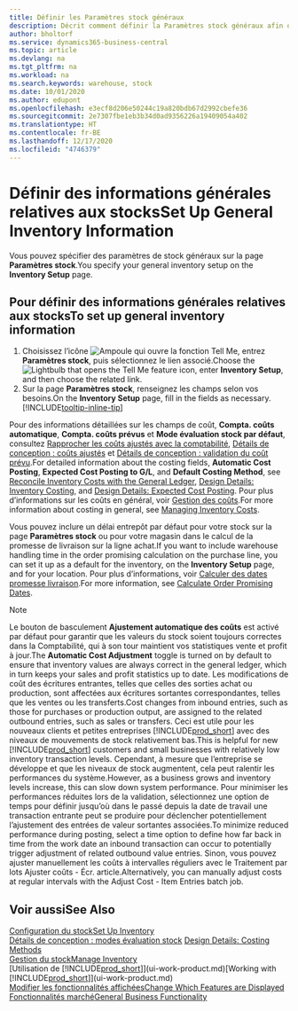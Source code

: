 ```yaml
---
title: Définir les Paramètres stock généraux
description: Décrit comment définir la Paramètres stock généraux afin que vous puissiez gérer votre entrepôt et votre stock.
author: bholtorf
ms.service: dynamics365-business-central
ms.topic: article
ms.devlang: na
ms.tgt_pltfrm: na
ms.workload: na
ms.search.keywords: warehouse, stock
ms.date: 10/01/2020
ms.author: edupont
ms.openlocfilehash: e3ecf8d206e50244c19a820bdb67d2992cbefe36
ms.sourcegitcommit: 2e7307fbe1eb3b34d0ad9356226a19409054a402
ms.translationtype: HT
ms.contentlocale: fr-BE
ms.lasthandoff: 12/17/2020
ms.locfileid: "4746379"
---
```

# <a name="set-up-general-inventory-information"></a><span data-ttu-id="6830b-103">Définir des informations générales relatives aux stocks</span><span class="sxs-lookup"><span data-stu-id="6830b-103">Set Up General Inventory Information</span></span>

<span data-ttu-id="6830b-104">Vous pouvez spécifier des paramètres de stock généraux sur la page **Paramètres stock**.</span><span class="sxs-lookup"><span data-stu-id="6830b-104">You specify your general inventory setup on the **Inventory Setup** page.</span></span>

## <a name="to-set-up-general-inventory-information"></a><span data-ttu-id="6830b-105">Pour définir des informations générales relatives aux stocks</span><span class="sxs-lookup"><span data-stu-id="6830b-105">To set up general inventory information</span></span>

1. <span data-ttu-id="6830b-106">Choisissez l’icône ![Ampoule qui ouvre la fonction Tell Me](media/ui-search/search_small.png "Dites-moi ce que vous voulez faire"), entrez **Paramètres stock**, puis sélectionnez le lien associé.</span><span class="sxs-lookup"><span data-stu-id="6830b-106">Choose the ![Lightbulb that opens the Tell Me feature](media/ui-search/search_small.png "Tell me what you want to do") icon, enter **Inventory Setup**, and then choose the related link.</span></span>
2. <span data-ttu-id="6830b-107">Sur la page **Paramètres stock**, renseignez les champs selon vos besoins.</span><span class="sxs-lookup"><span data-stu-id="6830b-107">On the **Inventory Setup** page, fill in the fields as necessary.</span></span> [!INCLUDE[tooltip-inline-tip](includes/tooltip-inline-tip_md.md)]

<span data-ttu-id="6830b-108">Pour des informations détaillées sur les champs de coût, **Compta. coûts automatique**, **Compta. coûts prévus** et **Mode évaluation stock par défaut**, consultez [Rapprocher les coûts ajustés avec la comptabilité](finance-how-to-post-inventory-costs-to-the-general-ledger.md), [Détails de conception : coûts ajustés](design-details-inventory-costing.md) et [Détails de conception : validation du coût prévu](design-details-expected-cost-posting.md).</span><span class="sxs-lookup"><span data-stu-id="6830b-108">For detailed information about the costing fields, **Automatic Cost Posting**, **Expected Cost Posting to G/L**, and **Default Costing Method**, see [Reconcile Inventory Costs with the General Ledger](finance-how-to-post-inventory-costs-to-the-general-ledger.md), [Design Details: Inventory Costing](design-details-inventory-costing.md), and [Design Details: Expected Cost Posting](design-details-expected-cost-posting.md).</span></span> <span data-ttu-id="6830b-109">Pour plus d’informations sur les coûts en général, voir [Gestion des coûts](finance-manage-inventory-costs.md).</span><span class="sxs-lookup"><span data-stu-id="6830b-109">For more information about costing in general, see [Managing Inventory Costs](finance-manage-inventory-costs.md).</span></span>  

<span data-ttu-id="6830b-110">Vous pouvez inclure un délai entrepôt par défaut pour votre stock sur la page **Paramètres stock** ou pour votre magasin dans le calcul de la promesse de livraison sur la ligne achat.</span><span class="sxs-lookup"><span data-stu-id="6830b-110">If you want to include warehouse handling time in the order promising calculation on the purchase line, you can set it up as a default for the inventory, on the **Inventory Setup** page, and for your location.</span></span> <span data-ttu-id="6830b-111">Pour plus d’informations, voir [Calculer des dates promesse livraison](sales-how-to-calculate-order-promising-dates.md).</span><span class="sxs-lookup"><span data-stu-id="6830b-111">For more information, see [Calculate Order Promising Dates](sales-how-to-calculate-order-promising-dates.md).</span></span>  

> [!NOTE]
> <span data-ttu-id="6830b-112">Le bouton de basculement **Ajustement automatique des coûts** est activé par défaut pour garantir que les valeurs du stock soient toujours correctes dans la Comptabilité, qui à son tour maintient vos statistiques vente et profit à jour.</span><span class="sxs-lookup"><span data-stu-id="6830b-112">The **Automatic Cost Adjustment** toggle is turned on by default to ensure that inventory values are always correct in the general ledger, which in turn keeps your sales and profit statistics up to date.</span></span> <span data-ttu-id="6830b-113">Les modifications de coût des écritures entrantes, telles que celles des sorties achat ou production, sont affectées aux écritures sortantes correspondantes, telles que les ventes ou les transferts.</span><span class="sxs-lookup"><span data-stu-id="6830b-113">Cost changes from inbound entries, such as those for purchases or production output, are assigned to the related outbound entries, such as sales or transfers.</span></span> <span data-ttu-id="6830b-114">Ceci est utile pour les nouveaux clients et petites entreprises [!INCLUDE[prod_short](includes/prod_short.md)] avec des niveaux de mouvements de stock relativement bas.</span><span class="sxs-lookup"><span data-stu-id="6830b-114">This is helpful for new [!INCLUDE[prod_short](includes/prod_short.md)] customers and small businesses with relatively low inventory transaction levels.</span></span> <span data-ttu-id="6830b-115">Cependant, à mesure que l’entreprise se développe et que les niveaux de stock augmentent, cela peut ralentir les performances du système.</span><span class="sxs-lookup"><span data-stu-id="6830b-115">However, as a business grows and inventory levels increase, this can slow down system performance.</span></span> <span data-ttu-id="6830b-116">Pour minimiser les performances réduites lors de la validation, sélectionnez une option de temps pour définir jusqu’où dans le passé depuis la date de travail une transaction entrante peut se produire pour déclencher potentiellement l’ajustement des entrées de valeur sortantes associées.</span><span class="sxs-lookup"><span data-stu-id="6830b-116">To minimize reduced performance during posting, select a time option to define how far back in time from the work date an inbound transaction can occur to potentially trigger adjustment of related outbound value entries.</span></span> <span data-ttu-id="6830b-117">Sinon, vous pouvez ajuster manuellement les coûts à intervalles réguliers avec le Traitement par lots Ajuster coûts - Écr. article.</span><span class="sxs-lookup"><span data-stu-id="6830b-117">Alternatively, you can manually adjust costs at regular intervals with the Adjust Cost - Item Entries batch job.</span></span>

## <a name="see-also"></a><span data-ttu-id="6830b-118">Voir aussi</span><span class="sxs-lookup"><span data-stu-id="6830b-118">See Also</span></span>
[<span data-ttu-id="6830b-119">Configuration du stock</span><span class="sxs-lookup"><span data-stu-id="6830b-119">Set Up Inventory</span></span>](inventory-setup-inventory.md)  
<span data-ttu-id="6830b-120">[Détails de conception : modes évaluation stock](design-details-costing-methods.md)  </span><span class="sxs-lookup"><span data-stu-id="6830b-120">[Design Details: Costing Methods](design-details-costing-methods.md)  </span></span>  
[<span data-ttu-id="6830b-121">Gestion du stock</span><span class="sxs-lookup"><span data-stu-id="6830b-121">Manage Inventory</span></span>](inventory-manage-inventory.md)  
<span data-ttu-id="6830b-122">[Utilisation de [!INCLUDE[prod_short](includes/prod_short.md)]](ui-work-product.md)</span><span class="sxs-lookup"><span data-stu-id="6830b-122">[Working with [!INCLUDE[prod_short](includes/prod_short.md)]](ui-work-product.md)</span></span>  
[<span data-ttu-id="6830b-123">Modifier les fonctionnalités affichées</span><span class="sxs-lookup"><span data-stu-id="6830b-123">Change Which Features are Displayed</span></span>](ui-experiences.md)  
[<span data-ttu-id="6830b-124">Fonctionnalités marché</span><span class="sxs-lookup"><span data-stu-id="6830b-124">General Business Functionality</span></span>](ui-across-business-areas.md)

